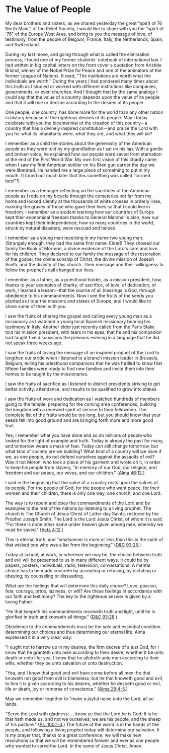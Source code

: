# The Value of People

My dear brothers and sisters, as we shared yesterday the great "spirit of 76
North Main," of the Relief Society, I would like to share with you the "spirit
of '76" of the Europe West Area, and bring to you the message of love, of
testimony, from the people of Belgium, France, Italy, the Netherlands, Spain,
and Switzerland.

During my last move, and going through what is called the elimination process,
I found one of my former students' notebook of international law. I had
written in big capital letters on the front cover a quotation from Aristide
Briand, winner of the Nobel Prize for Peace and one of the animators of the
former League of Nations. It read, "The institutions are worth what the
individuals are worth." During the years I had pondered many times about this
truth as I studied or worked with different institutions like companies,
governments, or even churches. And I thought that by the same analogy I could
say that the value of a country depends upon the value of its people and that
it will rise or decline according to the desires of its people.

One people, one country, has done more for the world than any other nation in
history because of the righteous desires of its people. May I today celebrate
with you the bicentennial of the creation of this country--a country that has
a divinely inspired constitution--and praise the Lord with you for what its
inhabitants were, what they are, and what they will be?

I remember as a child the stories about the generosity of the American people
as they were told by my grandfather as I sat on his lap. With a gentle and
broken voice, he explained how our people were saved from starvation at the
end of the First World War. My own first vision of this charity came when I
saw my first American soldier on his Bren gun carrier the day we were
liberated. He handed me a large piece of something to put in my mouth. (I
found out much later that this something was called "corned beef"!)

I remember as a teenager reflecting on the sacrifices of the American people
as I rode on my bicycle through the cemeteries not far from my home and looked
silently at the thousands of white crosses in orderly lines, marking the
graves of those who gave their lives so that I could live in freedom. I
remember as a student learning how our countries of Europe kept their
economical freedom thanks to General Marshall's plan; how our countries kept
their independence; how so many countries in the world, struck by natural
disasters, were rescued and helped.

I remember as a young man receiving in my home two young men. (Strangely
enough, they had the same first name: Elder!) They showed our family the Book
of Mormon, a divine evidence of the Lord's care and love for his children.
They declared to our family the message of the restoration of the gospel, the
divine sonship of Christ, the divine mission of Joseph Smith, and the divinity
of this church. Their message and their willingness to follow the prophet's
call changed our lives.

I remember as a father, as a priesthood holder, as a mission president, how,
thanks to your examples of charity, of sacrifice, of love, of dedication, of
work, I learned a lesson--that the source of all blessings is God, through
obedience to his commandments. Now I see the fruits of the seeds you planted
as I tour the missions and stakes of Europe, and I would like to share some of
them with you.

I saw the fruits of sharing the gospel and calling every young man as a
missionary as I watched a young local Spanish missionary bearing his testimony
in Italy. Another elder just recently called from the Paris Stake told his
mission president, with tears in his eyes, that he and his companion had
taught five discussions the previous evening in a language that he did not
speak three weeks ago.

I saw the fruits of loving the message of an inspired prophet of the Lord to
lengthen our stride when I listened to a branch mission leader in Brussels,
Belgium, telling his priesthood companions that he was thrilled to know that
fifteen families were ready to find new families and invite them into their
homes to be taught by the missionaries.

I saw the fruits of sacrifice as I listened to district presidents striving to
get better activity, attendance, and results to be qualified to grow into
stakes.

I saw the fruits of work and dedication as I watched hundreds of members going
to the temple, preparing for the coming area conferences, building the kingdom
with a renewed spirit of service to their fellowmen. The complete list of the
fruits would be too long, but you should know that your seeds fell into good
ground and are bringing forth more and more good fruit.

Yes, I remember what you have done and so do millions of people who looked for
the light of example and truth. Today is already the past for many, and
tomorrow wears a mask of fear. Today can still change tomorrow, but what kind
of society are we building? What kind of a country will we have if we, as one
people, do not defend ourselves against the assaults of evil? Was it not
Moroni who took a piece of his garment and wrote on it, in order to keep his
people from slavery, "In memory of our God, our religion, and freedom and our
peace, our wives, and our children." ([Alma
46:12](https://www.lds.org/scriptures/bofm/alma/46.12?lang=eng#11).)

I said in the beginning that the value of a country rests upon the values of
its people. For the people of God, for the people who want peace, for their
women and their children, there is only one way, one church, and one Lord.

The way is to repent and obey the commandments of the Lord and be examples to
the rest of the nations by listening to a living prophet. The church is The
Church of Jesus Christ of Latter-day Saints, restored by the Prophet Joseph
Smith. The Lord is the Lord Jesus Christ, of whom it is said, "For there is
none other name under heaven given among men, whereby we must be saved."
([Acts 4:12](https://www.lds.org/scriptures/nt/acts/4.12?lang=eng#11).)

This is eternal truth, and "whatsoever is more or less than this is the spirit
of that wicked one who was a liar from the beginning." ([D&amp;C
93:25](https://www.lds.org/scriptures/dc-testament/dc/93.25?lang=eng#24).)

Today at school, at work, or wherever we may be, the choice between truth and
evil will be presented to us in many different ways. It could be by papers,
posters, individuals, radio, television, conversations. A mental choice has to
be made concrete by accepting or refusing, by dictating or obeying, by
counseling or dissuading.

What are the feelings that will determine this daily choice? Love, passion,
fear, courage, pride, laziness, or will? Are these feelings in accordance with
our faith and testimony? The key to the righteous answer is given by a loving
Father:

"He that keepeth his commandments receiveth truth and light, until he is
glorified in truth and knoweth all things." ([D&amp;C
93:28](https://www.lds.org/scriptures/dc-testament/dc/93.28?lang=eng#27).)

Obedience to the commandments must be the sole and essential condition
determining our choices and thus determining our eternal life. Alma expressed
it in a very clear way:

"I ought not to harrow up in my desires, the firm decree of a just God, for I
know that he granteth unto men according to their desire, whether it be unto
death or unto life; yea, I know that he allotteth unto men according to their
wills, whether they be unto salvation or unto destruction.

"Yea, and I know that good and evil have come before all men; he that knoweth
not good from evil is blameless; but he that knoweth good and evil, to him it
is given according to his desires, whether he desireth good or evil, life or
death, joy or remorse of conscience." ([Alma
29:4-5](https://www.lds.org/scriptures/bofm/alma/29.4-5?lang=eng#3).)

May we remember together to "make a joyful noise unto the Lord, all ye lands.

"Serve the Lord with gladness: ... know ye that the Lord he is God: It is he
that hath made us, and not we ourselves; we are his people, and the sheep of
his pasture." ([Ps.
100:1-3](https://www.lds.org/scriptures/ot/ps/100.1-3?lang=eng#0).) The future
of the world is in the hands of the people, and following a living prophet
today will determine our salvation. It is my prayer that, thanks to a great
conference, we will make new resolutions so that we will be remembered forever
and ever as one people who wanted to serve the Lord. In the name of Jesus
Christ. Amen.

